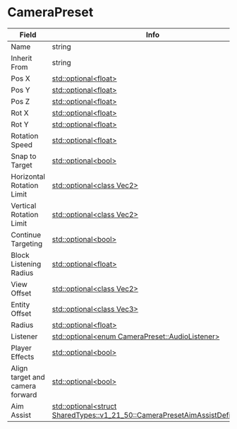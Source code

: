 # CameraPreset

<table><thead><tr><th>Field</th><th>Info</th></tr></thead><tbody>
<tr><td>Name</td><td>string</td></tr>
<tr><td>Inherit From</td><td>string</td></tr>
<tr><td>Pos X</td><td><a href="../types/Optional_float.md">std::optional&lt;float&gt;</a></td></tr>
<tr><td>Pos Y</td><td><a href="../types/Optional_float.md">std::optional&lt;float&gt;</a></td></tr>
<tr><td>Pos Z</td><td><a href="../types/Optional_float.md">std::optional&lt;float&gt;</a></td></tr>
<tr><td>Rot X</td><td><a href="../types/Optional_float.md">std::optional&lt;float&gt;</a></td></tr>
<tr><td>Rot Y</td><td><a href="../types/Optional_float.md">std::optional&lt;float&gt;</a></td></tr>
<tr><td>Rotation Speed</td><td><a href="../types/Optional_float.md">std::optional&lt;float&gt;</a></td></tr>
<tr><td>Snap to Target</td><td><a href="../types/Optional_bool.md">std::optional&lt;bool&gt;</a></td></tr>
<tr><td>Horizontal Rotation Limit</td><td><a href="../types/Optional_class Vec2.md">std::optional&lt;class Vec2&gt;</a></td></tr>
<tr><td>Vertical Rotation Limit</td><td><a href="../types/Optional_class Vec2.md">std::optional&lt;class Vec2&gt;</a></td></tr>
<tr><td>Continue Targeting</td><td><a href="../types/Optional_bool.md">std::optional&lt;bool&gt;</a></td></tr>
<tr><td>Block Listening Radius</td><td><a href="../types/Optional_float.md">std::optional&lt;float&gt;</a></td></tr>
<tr><td>View Offset</td><td><a href="../types/Optional_class Vec2.md">std::optional&lt;class Vec2&gt;</a></td></tr>
<tr><td>Entity Offset</td><td><a href="../types/Optional_class Vec3.md">std::optional&lt;class Vec3&gt;</a></td></tr>
<tr><td>Radius</td><td><a href="../types/Optional_float.md">std::optional&lt;float&gt;</a></td></tr>
<tr><td>Listener</td><td><a href="../types/Optional_enum CameraPreset_AudioListener.md">std::optional&lt;enum CameraPreset::AudioListener&gt;</a></td></tr>
<tr><td>Player Effects</td><td><a href="../types/Optional_bool.md">std::optional&lt;bool&gt;</a></td></tr>
<tr><td>Align target and camera forward</td><td><a href="../types/Optional_bool.md">std::optional&lt;bool&gt;</a></td></tr>
<tr><td>Aim Assist</td><td><a href="../types/Optional_struct SharedTypes_v1_21_50_CameraPresetAimAssistDefinition.md">std::optional&lt;struct SharedTypes::v1_21_50::CameraPresetAimAssistDefinition&gt;</a></td></tr>
</tbody></table>
